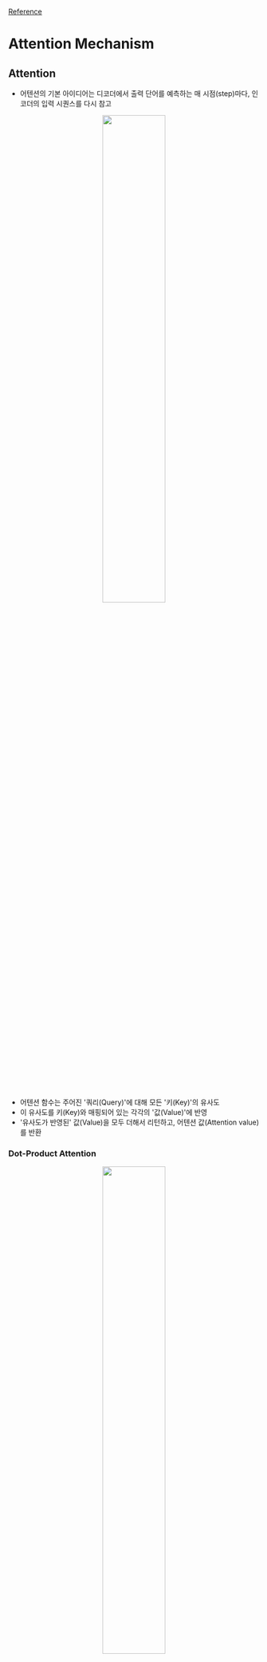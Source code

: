 [Reference](https://velog.io/@sjinu/%EA%B0%9C%EB%85%90%EC%A0%95%EB%A6%AC-Attention-Mechanism)
# Attention Mechanism

## Attention
* 어텐션의 기본 아이디어는 디코더에서 출력 단어를 예측하는 매 시점(step)마다, 인코더의 입력 시퀀스를 다시 참고

<p align="center"> <img src="https://github.com/user-attachments/assets/5add34e2-deea-4c74-94e7-d595e7766d6d" width="50%" height="50%"></p>

* 어텐션 함수는 주어진 '쿼리(Query)'에 대해 모든 '키(Key)'의 유사도 
* 이 유사도를 키(Key)와 매핑되어 있는 각각의 '값(Value)'에 반영
* '유사도가 반영된' 값(Value)을 모두 더해서 리턴하고, 어텐션 값(Attention value)를 반환

### Dot-Product Attention
<p align="center"> <img src="https://github.com/user-attachments/assets/66891df0-2d55-489b-a1b0-30559790ccb4" width="50%" height="50%"></p>

* Decoder의 세번째 LSTM Cell에서 출력 단어를 예측할 때 어텐션 메커니즘을 사용하는 예시
  - (왼쪽 오렌지색 encoder, 오른쪽 초록색 decoder)
<p align="center"> <img src="https://github.com/user-attachments/assets/9dccf543-31e7-4d7d-a0f4-fd92789211dd" width="50%" height="50%"></p>

* Attention 메커니즘을 적용함으로써, 세번째 단어를 예측할 때 예측 단어와 encoder의 모든 시퀀스('I', 'am', 'a', 'stduent')의 관계를 파악하게 됩니다.
이 때, 파악하는 방식은 그림 내에도 존재하는 softmax를 이용함으로써 이루어집니다.


* 출력 단어를 예측할 때 softmax를 통과시킨 input sequence(즉, 확률분포; 위 그림의 초록색 삼각형)를 추가적으로 전달
* decoder가 새로운 단어를 예측하는 데 있어서 Recurrent하게 전달된 정보 외에도 input sequence의 정보를 참고할 수 있는 길(path)을 마련

$h_t$ : t 시점에서 encoder의 hidden state (예시에서 4차원)
$s_t$ : t 시점에서 decoder의 hidden state (예시에서 4차원)

* Attention value $a_t$을 구하기 위해서는 크게 아래의 세 과정을 거쳐 얻을 수 있습니다.
  - $h_t, s_t$를 활용해 Attention Score($e_t$)를 구한다.
  - softmax를 활용해 Attention Distribution을 구한다.
  - softmax를 통해 구한 분포를 토대로 인코더에서, 가중치와 hidden state를 가중합하여 Attention Value를 구한다.

#### Step 1. Attention Score($e_t$)
<p align="center"> <img src="https://github.com/user-attachments/assets/ce6e20c1-1da6-450e-aa89-2e1018d5021b" width="50%" height="50%"></p>

$score(s_t ,h_i)=s_t^Th_i$
​이 때 결과 값은 scalar가 된다.

* decoder의 time step은 t인 반면, 참고하는 encoder의 time step은 1부터 N까지
* encoder의 모든 은닉 상태에 대한 decoder의 time step t에서의 Attention score를 계산하면 아래와 같이 나타낼 수 있습니다.

$e_t=[s_t^{T}h_1, ..., s_T^{T}h_N]$

#### Step 2. Attention Distribution
<p align="center"> <img src="https://github.com/user-attachments/assets/6b189a97-3aa8-4abf-8d96-9b9d77b1ad3c" width="50%" height="50%"></p>

 * Attention scores $e_t$에 softmax(소프트맥스)함수를 적용해, 모든 값의 합이 1이 되는 확률 분포 Attention Distribution을 얻습니다.
 * 즉, 위의 그림에 있는 Attention Distribution을 얻기 위해 아래와 같은 식을 사용하면 됩니다.
   - $α_t =softmax(e_t)⋯ a_t$ 가 아닌 $α^t$입니다.
   - 이 때 각각의 값을 Attention Weight(어텐션 가중치)라고 합니다.
  
이에 대한 식은 아래와 같이 기술할 수 있습니다.

$a_t=\displaystyle\sum_{i=1}^Nα_i^th_i$
​
이러한 어텐션 값 $a_t$ 는 인코더의 맥락을 포함하고 있기 때문에 Context Vector(맥락 벡터) 라고도 불립니다
(정확히는, decoder 내 time step t의 context vector)

